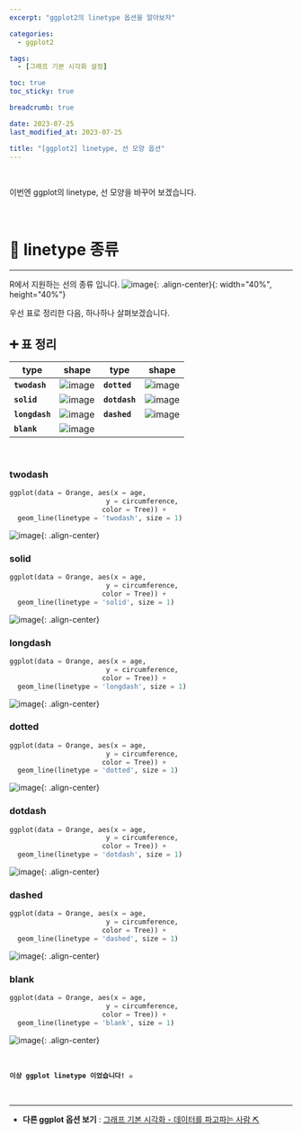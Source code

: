```yaml
---
excerpt: "ggplot2의 linetype 옵션을 알아보자"

categories:
  - ggplot2

tags:
  - [그래프 기본 시각화 설정]

toc: true
toc_sticky: true

breadcrumb: true

date: 2023-07-25
last_modified_at: 2023-07-25

title: "[ggplot2] linetype, 선 모양 옵션"
---
```

<br>

이번엔 ggplot의 linetype, 선 모양을 바꾸어 보겠습니다.

<br>

# 📌 linetype 종류
---

R에서 지원하는 선의 종류 입니다.
![image](https://github.com/novicedata/colab_practice/assets/88019539/7bd8a8ff-4bd6-4a25-9386-a5773afe6c3f){: .align-center}{: width="40%", height="40%"}

우선 표로 정리한 다음, 하나하나 살펴보겠습니다.


## ➕ 표 정리

| type | shape | type | shape |
| --- | --- | --- | --- |
| **`twodash`** | ![image](https://github.com/novicedata/colab_practice/assets/88019539/6da064ad-88ec-4a93-8d04-19d7af676436) | **`dotted`** | ![image](https://github.com/novicedata/colab_practice/assets/88019539/6ae8e056-5b2a-4da5-9960-5f5a3c45704d) |
| **`solid`** | ![image](https://github.com/novicedata/colab_practice/assets/88019539/c51d148d-485e-4b93-bfea-3c46aef1089e) | **`dotdash`** | ![image](https://github.com/novicedata/colab_practice/assets/88019539/c88374b9-859a-4d21-bedc-7047571d6fc2) |
| **`longdash`** | ![image](https://github.com/novicedata/colab_practice/assets/88019539/b8b40bbb-70fb-46aa-a624-197a1051bd90) | **`dashed`** | ![image](https://github.com/novicedata/colab_practice/assets/88019539/80c8e0a5-2d65-4573-b185-3f711a7e7c6e) |
| **`blank`** | ![image](https://github.com/novicedata/colab_practice/assets/88019539/1119791b-0908-4047-856f-7d8eb87a5a14) |     |     |

<br>

### **twodash**

```python
ggplot(data = Orange, aes(x = age,
                        y = circumference,
                       color = Tree)) +
  geom_line(linetype = 'twodash', size = 1)
```
![image](https://github.com/novicedata/colab_practice/assets/88019539/c4b4ea58-0626-4f2d-be39-b1eae7f8ad27){: .align-center}

### **solid**

```python
ggplot(data = Orange, aes(x = age,
                        y = circumference,
                       color = Tree)) +
  geom_line(linetype = 'solid', size = 1)
```
![image](https://github.com/novicedata/colab_practice/assets/88019539/763acc9a-6380-4732-9190-3f432d3bf252){: .align-center}

### **longdash**

```python
ggplot(data = Orange, aes(x = age,
                        y = circumference,
                       color = Tree)) +
  geom_line(linetype = 'longdash', size = 1)
```
![image](https://github.com/novicedata/colab_practice/assets/88019539/786614f4-1dfd-4a9e-832d-8f58ba2e090d){: .align-center}

### **dotted**

```python
ggplot(data = Orange, aes(x = age,
                        y = circumference,
                       color = Tree)) +
  geom_line(linetype = 'dotted', size = 1)
```
![image](https://github.com/novicedata/colab_practice/assets/88019539/385f78b2-2e6b-4bee-9bb7-3555214e2065){: .align-center}

### **dotdash**

```python
ggplot(data = Orange, aes(x = age,
                        y = circumference,
                       color = Tree)) +
  geom_line(linetype = 'dotdash', size = 1)
```
![image](https://github.com/novicedata/colab_practice/assets/88019539/d092a399-50b7-4828-9f9c-943aeb640ec4){: .align-center}

### **dashed**

```python
ggplot(data = Orange, aes(x = age,
                        y = circumference,
                       color = Tree)) +
  geom_line(linetype = 'dashed', size = 1)
```
![image](https://github.com/novicedata/colab_practice/assets/88019539/c8f15121-7b4b-4d8a-9b07-692fc47e3af4){: .align-center}

### **blank**

```python
ggplot(data = Orange, aes(x = age,
                        y = circumference,
                       color = Tree)) +
  geom_line(linetype = 'blank', size = 1)
```
![image](https://github.com/novicedata/colab_practice/assets/88019539/1119791b-0908-4047-856f-7d8eb87a5a14){: .align-center}

<br>

**`이상 ggplot linetype 이었습니다! ☠️`**

<br>

---

- **다른 ggplot 옵션 보기** : [그래프 기본 시각화 - 데이터를 파고파는 사람 ⛏️](https://novicedata.github.io/tags/#그래프-기본-시각화-설정)
